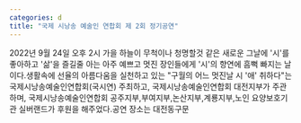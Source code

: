 ```yaml
---
categories: d
title: "국제 시낭송 예술인 연합회 제 2회 정기공연"
---
```

2022년 9월 24일 오후 2시 가을 하늘이 무척이나 청명할것 같은 새로운 그날에 &#39;시&#39;를 좋아하고 &#39;삶&#39;을 즐길줄 아는 아주 예쁘고 멋진 장인들에게 &#39;시&#39;의 향연에 흠뻑 빠지는 날이다.생활속에 선율의 아름다움을 실천하고 있는 "구월의 어느 멋진날 시 &#39;애&#39; 취하다"는 국제시낭송예술인연합회(국시연) 주최하고, 국제시낭송예술인연합회 대전지부가 주관하며, 국제시낭송예술인연합회 공주지부,부여지부,논산지부,계룡지부,노인 요양보호기관 실버랜드가 후원을 해주었다.공연 장소는 대전동구문